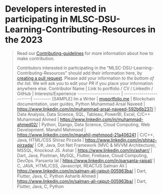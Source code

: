 # Developers interested in participating in MLSC-DSU-Learning-Contributing-Resources in the 2023

> Read our [Contributing-guidelines](https://github.com/KiranAminPanjwani/MLSC-DSU-Learning-Contributing-Resources/blob/main/Contributing_Guidlines.md) for more information about how to make contribution.
>
> Contrbutors interested in participating in the "MLSC-DSU-Learning-Contributing-Resources" should add their information here, by [creating a pull request](https://github.com/KiranAminPanjwani/MLSC-DSU-Learning-Contributing-Resources/pulls). Please add your information _to the bottom of the list_. We will ask you to edit your PR if you place your information anywhere else. 
> Contributor Name | Link to portfolio / CV / LinkedIn / GitHub | Interests/Experience
> ---------------------- | ------------------------| ---------
> [SAMPLE] Im a Writer | [myportfolio.me](http://example.com) | Blockchain documentation, user guides, Python
> Muhammad Arsal Naveed | https://www.linkedin.com/in/muhammad-arsal-naveed-592b6b237/ | Data Analysis, Data Science, SQL, Tableau, PowerBI, Excel, C/C++
> Muhammad Ahmed | https://www.linkedin.com/in/muhammad-ahmed02/ | Python, Django, Data Science, Cloud Computing, Web Development.
> Manahil Mehmood | https://www.linkedin.com/in/manahil-mehmood-21a406241 | C/C++, Java, HTML/CSS
> Shiraz Pirzada | https://www.linkedin.com/in/shiraz-pirzada/ | C#, Java, Dot Net Framework (MVC & MVVM Architecture), MSSQL, Knockout JS. 
> Ashar | https://www.linkedin.com/in/asharr/ | Dart, Java, Postman, MySQL, Flutter, Firebase, Cloud Computing, DevOps.
> Parsanta lal | https://www.linkedin.com/in/parsanta-rajpal/ | C, JAVA, HTML/CSS, Javascript, REACTJS
> Salman Ali | https://www.linkedin.com/in/salman-ali-rajput-005963ba/ | Dart, Flutter, Java, C, Python
> Asharib Ahmed | https://www.linkedin.com/in/salman-ali-rajput-005963ba/ | Dart, Flutter, Java, C, Python
